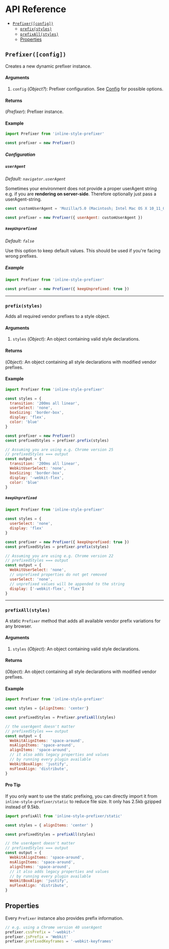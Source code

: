 # API Reference

* [`Prefixer([config])`](#prefixerconfig)
  * [`prefix(styles)`](#prefixstyles)
  * [`prefixAll(styles)`](#prefixallstyles)
  * [Properties](#properties)

## `Prefixer([config])`

Creates a new dynamic prefixer instance.

#### Arguments
1. `config` (*Object?*): Prefixer configuration. See [Config](#config) for possible options.

#### Returns
(*Prefixer*): Prefixer instance.


#### Example
```javascript
import Prefixer from 'inline-style-prefixer'

const prefixer = new Prefixer()
```

##### Configuration
##### `userAgent`
*Default: `navigator.userAgent`*

Sometimes your environment does not provide a proper userAgent string e.g. if you are **rendering on server-side**. Therefore optionally just pass a userAgent-string.

```javascript
const customUserAgent = 'Mozilla/5.0 (Macintosh; Intel Mac OS X 10_11_0) AppleWebKit/537.36 (KHTML, like Gecko) Chrome/44.0.2403.155 Safari/537.36'

const prefixer = new Prefixer({ userAgent: customUserAgent })
```

##### `keepUnprefixed`
*Default: `false`*

Use this option to keep default values. This should be used if you're facing wrong prefixes.

##### Example
```javascript
import Prefixer from 'inline-style-prefixer'

const prefixer = new Prefixer({ keepUnprefixed: true })
```

---------

### `prefix(styles)`
Adds all required vendor prefixes to a style object.

#### Arguments
1. `styles` (*Object*): An object containing valid style declarations.

#### Returns
(*Object*): An object containing all style declarations with modified vendor prefixes.

#### Example
```javascript
import Prefixer from 'inline-style-prefixer'

const styles = {
  transition: '200ms all linear',
  userSelect: 'none',
  boxSizing: 'border-box',
  display: 'flex',
  color: 'blue'
}

const prefixer = new Prefixer()
const prefixedStyles = prefixer.prefix(styles)

// Assuming you are using e.g. Chrome version 25
// prefixedStyles === output
const output = {
  transition: '200ms all linear',
  WebkitUserSelect: 'none',
  boxSizing: 'border-box',
  display: '-webkit-flex',
  color: 'blue'
}
```

##### `keepUnprefixed`
```javascript
import Prefixer from 'inline-style-prefixer'

const styles = {
  userSelect: 'none',
  display: 'flex'
}

const prefixer = new Prefixer({ keepUnprefixed: true })
const prefixedStyles = prefixer.prefix(styles)

// Assuming you are using e.g. Chrome version 22
// prefixedStyles === output
const output = {
  WebkitUserSelect: 'none',  
  // unprefixed properties do not get removed
  userSelect: 'none',
  // unprefixed values will be appended to the string
  display: ['-webkit-flex', 'flex']
}
```

---------

### `prefixAll(styles)`

A static `Prefixer` method that adds all available vendor prefix variations for any browser.

#### Arguments
1. `styles` (*Object*): An object containing valid style declarations.

#### Returns
(*Object*): An object containing all style declarations with modified vendor prefixes.

#### Example
```javascript
import Prefixer from 'inline-style-prefixer'

const styles = {alignItems: 'center'}

const prefixedStyles = Prefixer.prefixAll(styles)

// the userAgent doesn't matter
// prefixedStyles === output
const output = {
  WebkitAlignItems: 'space-around',
  msAlignItems: 'space-around',
  alignItems: 'space-around',
  // it also adds legacy properties and values
  // by running every plugin available
  WebkitBoxAlign: 'justify',
  msFlexAlign: 'distribute',
}
```

#### Pro Tip
If you only want to use the static prefixing, you can directly import it from  `inline-style-prefixer/static` to reduce file size. It only has 2.5kb gzipped instead of 9.5kb.

```javascript
import prefixAll from 'inline-style-prefixer/static'

const styles = { alignItems: 'center' }

const prefixedStyles = prefixAll(styles)

// the userAgent doesn't matter
// prefixedStyles === output
const output = {
  WebkitAlignItems: 'space-around',
  msAlignItems: 'space-around',
  alignItems: 'space-around',
  // it also adds legacy properties and values
  // by running every plugin available
  WebkitBoxAlign: 'justify',
  msFlexAlign: 'distribute',
}
```

## Properties
Every `Prefixer` instance also provides prefix information.

```javascript
// e.g. using a Chrome version 40 userAgent
prefixer.cssPrefix = '-webkit-'
prefixer.jsPrefix = 'Webkit'
prefixer.prefixedKeyframes = '-webkit-keyframes'
```
